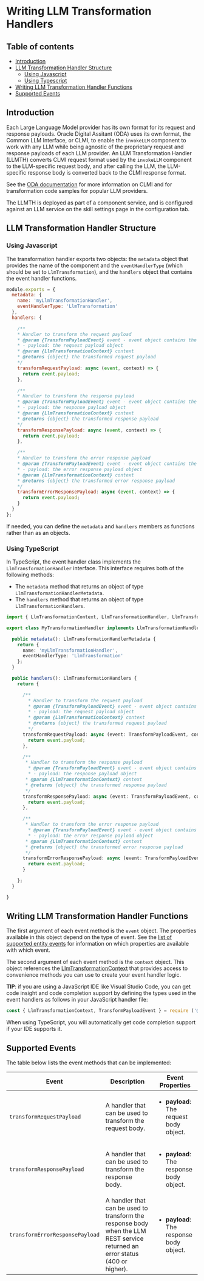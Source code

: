 # Writing LLM Transformation Handlers

## Table of contents
- [Introduction](#introduction)
- [LLM Transformation Handler Structure](#structure)
    - [Using Javascript](#js)
    - [Using Typescript](#ts)
- [Writing LLM Transformation Handler Functions](#writing)
- [Supported Events](#events)

## <a name="introduction">Introduction</a> 

Each Large Language Model provider has its own format for its request and response payloads. Oracle Digital Assitant (ODA) uses its own format, the Common LLM Interface, or CLMI, to enable the `invokeLLM` component to work with any LLM while being agnostic of the proprietary request and response payloads of each LLM provider. 
An LLM Transformation Handler (LLMTH) converts CLMI request format used by the `invokeLLM` component to the LLM-specific request body, and after calling the LLM, the LLM-specific response body is converted back to the CLMI response format. 

See the [ODA documentation](https://docs.oracle.com/en/cloud/paas/digital-assistant/index.html) for more information on CLMI and for transformation code samples for popular LLM providers. 

The LLMTH is deployed as part of a component service, and is configured against an LLM service on the skill settings page in the configuration tab.

## <a name="structure">LLM Transformation Handler Structure</a> 

### <a name="js">Using Javascript</a> 

The transformation handler exports two objects: the `metadata` object that provides the name of the component and the `eventHandlerType` (which should be set to `LlmTransformation`), and the `handlers` object that contains the event handler functions.

```javascript
module.exports = {
  metadata: {
    name: 'myLlmTransformationHandler',
    eventHandlerType: 'LlmTransformation'
  },
  handlers: { 

    /**
    * Handler to transform the request payload
    * @param {TransformPayloadEvent} event - event object contains the following properties:
    * - payload: the request payload object
    * @param {LlmTransformationContext} context
    * @returns {object} the transformed request payload
    */
    transformRequestPayload: async (event, context) => { 
      return event.payload;
    },

    /**
    * Handler to transform the response payload
    * @param {TransformPayloadEvent} event - event object contains the following properties:
    * - payload: the response payload object
    * @param {LlmTransformationContext} context
    * @returns {object} the transformed response payload
    */
    transformResponsePayload: async (event, context) => { 
      return event.payload;
    },

    /**
    * Handler to transform the error response payload
    * @param {TransformPayloadEvent} event - event object contains the following properties:
    * - payload: the error response payload object
    * @param {LlmTransformationContext} context
    * @returns {object} the transformed error response payload
    */
    transformErrorResponsePayload: async (event, context) => { 
      return event.payload;
    }
  }
}; 
```

If needed, you can define the `metadata` and `handlers` members as functions rather than as an objects.
### <a name="ts">Using TypeScript</a>
In TypeScript, the event handler class implements the `LlmTransformationHandler` interface. This interface requires both of the following methods:
 
- The `metadata` method that returns an object of type `LlmTransformationHandlerMetadata`.
- The `handlers` method that returns an object of type `LlmTransformationHandlers`.

```typescript
import { LlmTransformationContext, LlmTransformationHandler, LlmTransformationHandlers, LlmTransformationHandlerMetadata, TransformPayloadEvent } from '@oracle/bots-node-sdk/typings/lib2';

export class MyTransformationHandler implements LlmTransformationHandler {

  public metadata(): LlmTransformationHandlerMetadata {
    return { 
      name: 'myLlmTransformationHandler',    
      eventHandlerType: 'LlmTransformation'
    };
  }

  public handlers(): LlmTransformationHandlers {
    return {

      /**
        * Handler to transform the request payload
        * @param {TransformPayloadEvent} event - event object contains the following properties:
        * - payload: the request payload object
        * @param {LlmTransformationContext} context
        * @returns {object} the transformed request payload
        */
      transformRequestPayload: async (event: TransformPayloadEvent, context: LlmTransformationContext): Promise<any> => { 
        return event.payload;
      },

      /**
       * Handler to transform the response payload
        * @param {TransformPayloadEvent} event - event object contains the following properties:
        * - payload: the response payload object
       * @param {LlmTransformationContext} context
       * @returns {object} the transformed response payload
       */
      transformResponsePayload: async (event: TransformPayloadEvent, context: LlmTransformationContext): Promise<any> => { 
        return event.payload;
      },

      /**
       * Handler to transform the error response payload
        * @param {TransformPayloadEvent} event - event object contains the following properties:
        * - payload: the error response payload object
       * @param {LlmTransformationContext} context
       * @returns {object} the transformed error response payload
       */
      transformErrorResponsePayload: async (event: TransformPayloadEvent, context: LlmTransformationContext): Promise<any> => { 
        return event.payload;
      }

    };
  }

} 
```

## <a name="writing">Writing LLM Transformation Handler Functions</a>  

The first argument of each event method is the `event` object. The properties available in this object depend on the type of event.
See the [list of supported entity events](#events) for information on which properties are available with which event.

The second argument of each event method  is the `context` object. This object references the [LlmTransformationContext](https://oracle.github.io/bots-node-sdk/LlmTransformationContext.html) that provides access to convenience methods you can use to create your event handler logic.

<b>TIP</b>: if you are using a JavaScript IDE like Visual Studio Code, you can get code insight and code completion support by defining the types used in the event handlers as follows in your JavaScript handler file:
```javascript
const { LlmTransformationContext, TransformPayloadEvent } = require ('@oracle/bots-node-sdk/typings/lib2');
```
When using TypeScript, you will automatically get code completion support if your IDE supports it.

## <a name="events">Supported Events </a>

The table below lists the event methods that can be implemented:

| Event | Description | Event Properties |
|--|--|--|
| `transformRequestPayload` | A handler that can be used to transform the request body. | <ul><li><b>payload</b>: The request body object.</li></ul>
| `transformResponsePayload` | A handler that can be used to transform the response body. | <ul><li><b>payload</b>: The response body object.</li></ul>
| `transformErrorResponsePayload` | A handler that can be used to transform the response body when the LLM REST service returned an error status (400 or higher). | <ul><li><b>payload</b>: The response body object.</li></ul>

